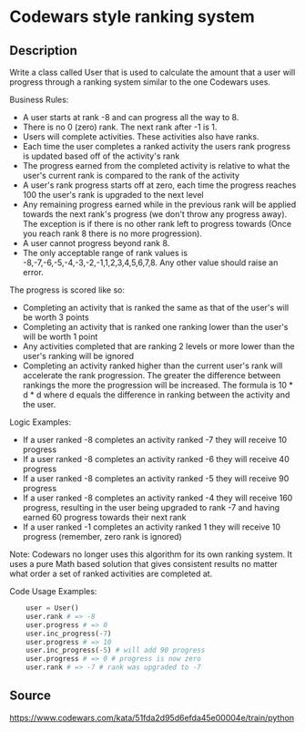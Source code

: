 # Codewars style ranking system

## Description 

Write a class called User that is used to calculate the amount that a user will progress through a ranking system similar to the one Codewars uses.

Business Rules:

-  A user starts at rank -8 and can progress all the way to 8.
-  There is no 0 (zero) rank. The next rank after -1 is 1.
-  Users will complete activities. These activities also have ranks.
-  Each time the user completes a ranked activity the users rank progress is updated based off of the activity's rank
-  The progress earned from the completed activity is relative to what the user's current rank is compared to the rank of the activity
-  A user's rank progress starts off at zero, each time the progress reaches 100 the user's rank is upgraded to the next level
-  Any remaining progress earned while in the previous rank will be applied towards the next rank's progress (we don't throw any progress away). The exception is if there is no other rank left to progress towards (Once you reach rank 8 there is no more progression).
-  A user cannot progress beyond rank 8.
-  The only acceptable range of rank values is -8,-7,-6,-5,-4,-3,-2,-1,1,2,3,4,5,6,7,8. Any other value should raise an error.

The progress is scored like so:

-  Completing an activity that is ranked the same as that of the user's will be worth 3 points
-  Completing an activity that is ranked one ranking lower than the user's will be worth 1 point
-  Any activities completed that are ranking 2 levels or more lower than the user's ranking will be ignored
-  Completing an activity ranked higher than the current user's rank will accelerate the rank progression. The greater the difference between rankings the more the progression will be increased. The formula is 10 * d * d where d equals the difference in ranking between the activity and the user.  

Logic Examples:
-  If a user ranked -8 completes an activity ranked -7 they will receive 10 progress
-  If a user ranked -8 completes an activity ranked -6 they will receive 40 progress
-  If a user ranked -8 completes an activity ranked -5 they will receive 90 progress
-  If a user ranked -8 completes an activity ranked -4 they will receive 160 progress, resulting in the user being upgraded to rank -7 and having earned 60 progress towards their next rank
-  If a user ranked -1 completes an activity ranked 1 they will receive 10 progress (remember, zero rank is ignored)

Note: Codewars no longer uses this algorithm for its own ranking system. It uses a pure Math based solution that gives consistent results no matter what order a set of ranked activities are completed at.

Code Usage Examples:
```python
    user = User()
    user.rank # => -8
    user.progress # => 0
    user.inc_progress(-7)
    user.progress # => 10
    user.inc_progress(-5) # will add 90 progress
    user.progress # => 0 # progress is now zero
    user.rank # => -7 # rank was upgraded to -7
```
## Source
https://www.codewars.com/kata/51fda2d95d6efda45e00004e/train/python
